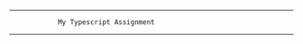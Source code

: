 **************************************************************************************
				My Typescript Assignment
**************************************************************************************

